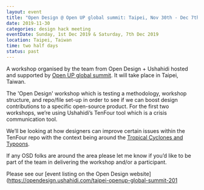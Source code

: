 ```yaml
---
layout: event
title: "Open Design @ Open UP global summit: Taipei, Nov 30th - Dec 7th"
date: 2019-11-30
categories: design hack meeting
eventDate: Sunday, 1st Dec 2019 & Saturday, 7th Dec 2019
location: Taipei, Taiwan
time: two half days
status: past
---
```


A workshop organised by the team from Open Design + Ushahidi hosted and supported by [Open UP global summit](https://www.openup.global/). It will take place in Taipei, Taiwan.

The 'Open Design' workshop which is testing a methodology, workshop structure, and repo/file set-up in order to see if we can boost design contributions to a specific open-source product. For the first two workshops, we’re using Ushahidi’s TenFour tool which is a crisis communication tool.

We’ll be looking at how designers can improve certain issues within the TenFour repo with the context being around the [Tropical Cyclones and Typoons](https://www.express.co.uk/news/world/1183963/typhoon-mitag-tracker-taiwan-japan-korea-2019-storm-latest-path-map-cyclone-mitag).

If any OSD folks are around the area please let me know if you’d like to be part of the team in delivering the workshop and/or a participant.

Please see our [event listing on the Open Design website](https://opendesign.ushahidi.com/taipei-openup-global-summit-201
